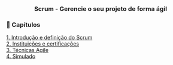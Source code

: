 <div align="center">
  
  ### Scrum - Gerencie o seu projeto de forma ágil
  
</div>

### 📜 Capítulos

[1. Introdução e definição do Scrum](https://github.com/RobsonVinicius/Scrum/blob/main/Docs%20Estudos/1.%20Scrum%20-%20Gerencie%20o%20seu%20projeto%20%20de%20forma%20%C3%A1gil/1.%20Introdu%C3%A7%C3%A3o%20e%20defini%C3%A7%C3%A3o%20do%20Scrum.md)<br>
[2. Instituições e certificações](https://github.com/RobsonVinicius/Scrum/blob/main/Docs%20Estudos/1.%20Scrum%20-%20Gerencie%20o%20seu%20projeto%20%20de%20forma%20%C3%A1gil/2.%20Institui%C3%A7%C3%B5es%20e%20certifica%C3%A7%C3%B5es.md)<br>
[3. Técnicas Agile](https://github.com/RobsonVinicius/Scrum/blob/main/1.%20Scrum%20-%20Gerencie%20o%20seu%20projeto%20%20de%20forma%20%C3%A1gil/3.%20T%C3%A9cnicas%20Agile.md)<br>
[4. Simulado](https://github.com/RobsonVinicius/Scrum/blob/main/1.%20Scrum%20-%20Gerencie%20o%20seu%20projeto%20%20de%20forma%20%C3%A1gil/4.%20Simulado.md) 
